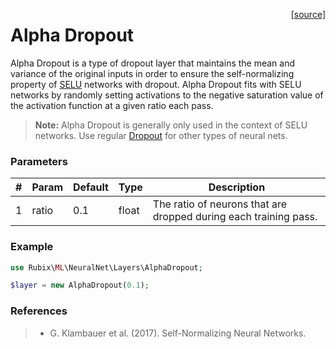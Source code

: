 <span style="float:right;"><a href="https://github.com/RubixML/RubixML/blob/master/src/NeuralNet/Layers/AlphaDropout.php">[source]</a></span>

# Alpha Dropout
Alpha Dropout is a type of dropout layer that maintains the mean and variance of the original inputs in order to ensure the self-normalizing property of [SELU](../activation-functions/selu.md) networks with dropout. Alpha Dropout fits with SELU networks by randomly setting activations to the negative saturation value of the activation function at a given ratio each pass.

> **Note:** Alpha Dropout is generally only used in the context of SELU networks. Use regular [Dropout](dropout.md) for other types of neural nets.

### Parameters
| # | Param | Default | Type | Description |
|---|---|---|---|---|
| 1 | ratio | 0.1 | float | The ratio of neurons that are dropped during each training pass. |

### Example
```php
use Rubix\ML\NeuralNet\Layers\AlphaDropout;

$layer = new AlphaDropout(0.1);
```

### References
>- G. Klambauer et al. (2017). Self-Normalizing Neural Networks.